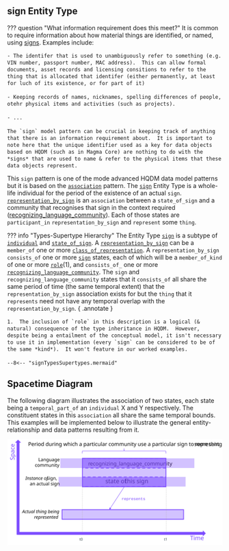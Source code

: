 ## **sign** Entity Type

??? question "What information requirement does this meet?"
    It is common to require information about how material things are identified, or named, using [signs](./what_are_signs.md).  Examples include:

    - The identifer that is used to unambiguously refer to something (e.g. VIN number, passport number, MAC address).  This can allow formal documents, asset records and licensing consitions to refer to the thing that is allocated that identifer (either permanently, at least for luch of its existence, or for part of it)

    - Keeping records of names, nicknames, spelling differences of people, otehr physical items and activities (such as projects).

    - ...

    The `sign` model pattern can be crucial in keeping track of anything that there is an information requirement about.  It is important to note here that the unique identifier used as a key for data objects based on HQDM (such as in Magma Core) are nothing to do with the *signs* that are used to name & refer to the physical items that these data objects represent.  

This `sign` pattern is one of the mode advanced HQDM data model patterns but it is based on the [`association`](../association/association.md) pattern.  The [`sign`](https://github.com/hqdmTop/hqdmFramework/wiki/sign) Entity Type is a whole-life individual for the period of the existence of an actual `sign`. [`representation_by_sign`](https://github.com/hqdmTop/hqdmFramework/wiki/representation_by_sign) is an `association` between a `state_of_sign` and a community that recognises that sign in the context required ([recognizing_language_community](https://github.com/hqdmTop/hqdmFramework/wiki/recognizing_language_community)).  Each of those states are `participant_in` `representation_by_sign` and `represent` some `thing`.

??? info "Types-Supertype Hierarchy"
    The Entity Type [`sign`](https://github.com/hqdmTop/hqdmFramework/wiki/sign) is a subtype of [`individual`](https://github.com/hqdmTop/hqdmFramework/wiki/individual) and [`state_of_sign`](https://github.com/hqdmTop/hqdmFramework/wiki/state_of_sign).  A [`representation_by_sign`](https://github.com/hqdmTop/hqdmFramework/wiki/representation_by_sign) can be a `member_of` one or more [`class_of_representation`](https://github.com/hqdmTop/hqdmFramework/wiki/class_of_representation).  A `representation_by_sign` `consists_of` one or more [`sign`](https://github.com/hqdmTop/hqdmFramework/wiki/sign) states, each of which will be a `member_of_kind` of one or more [`role`](https://github.com/hqdmTop/hqdmFramework/wiki/role)(1), and `consists_of_` one or more [`recognizing_language_community`](https://github.com/hqdmTop/hqdmFramework/wiki/recognizing_language_community).  The `sign` and `recognizing_language_community` states that it `consists_of` all share the same period of time (the same temporal extent) that the `representation_by_sign` association exists for but the `thing` that it `represents` need not have any temporal overlap with the `representation_by_sign`.
    { .annotate }

    1.  The inclusion of `role` in this description is a logical (& natural) consequence of the type inheritance in HQDM.  However, despite being a entailment of the conceptual model, it isn't necessary to use it in implementation (every `sign` can be considered to be of the same *kind*).  It won't feature in our worked examples.

    --8<-- "signTypesSupertypes.mermaid"

## Spacetime Diagram
The following diagram illustrates the association of two states, each state being a `temporal_part_of` an `individual` X and Y respectively.  The constituent states in this `association` all share the same temporal bounds.  This examples will be implemented below to illustrate the general entity-relationship and data patterns resulting from it.

![An association between a state of X and a state of Y](../extras/source-images/signInitial.svg)
